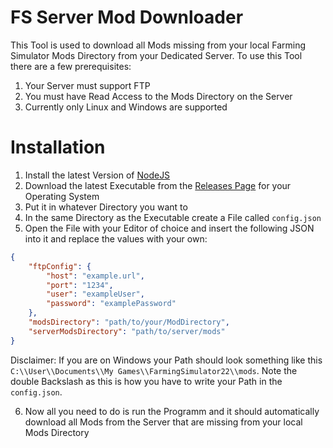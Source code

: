 # FS Server Mod Downloader
This Tool is used to download all Mods missing from your local Farming Simulator Mods Directory from your Dedicated 
Server. To use this Tool there are a few prerequisites:

1. Your Server must support FTP
2. You must have Read Access to the Mods Directory on the Server
3. Currently only Linux and Windows are supported

# Installation

1. Install the latest Version of [NodeJS](https://nodejs.org/en/download)
2. Download the latest Executable from the [Releases Page](https://github.com/GERJanB/FSServerModDownloader/releases/) for your Operating System
3. Put it in whatever Directory you want to
4. In the same Directory as the Executable create a File called `config.json`
5. Open the File with your Editor of choice and insert the following JSON into it and replace the values with your own:

```json
{ 
    "ftpConfig": {
        "host": "example.url",
        "port": "1234",
        "user": "exampleUser",
        "password": "examplePassword"
    },
    "modsDirectory": "path/to/your/ModDirectory",
    "serverModsDirectory": "path/to/server/mods"
}
```
Disclaimer: If you are on Windows your Path should look something like this `C:\\User\\Documents\\My Games\\FarmingSimulator22\\mods`.
Note the double Backslash as this is how you have to write your Path in the `config.json`.

6. Now all you need to do is run the Programm and it should automatically download all Mods from the Server that are 
missing from your local Mods Directory